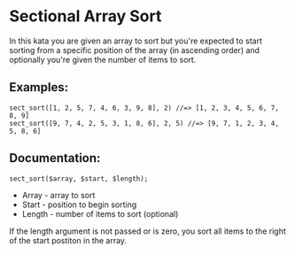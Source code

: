 # Sectional Array Sort

In this kata you are given an array to sort but you're expected to start sorting from a specific position of the array (in ascending order) and optionally you're given the number of items to sort.

## Examples:

```
sect_sort([1, 2, 5, 7, 4, 6, 3, 9, 8], 2) //=> [1, 2, 3, 4, 5, 6, 7, 8, 9]
sect_sort([9, 7, 4, 2, 5, 3, 1, 8, 6], 2, 5) //=> [9, 7, 1, 2, 3, 4, 5, 8, 6]
```
## Documentation:

```
sect_sort($array, $start, $length);
```

* Array - array to sort
* Start - position to begin sorting
* Length - number of items to sort (optional)

If the length argument is not passed or is zero, you sort all items to the right of the start postiton in the array.
